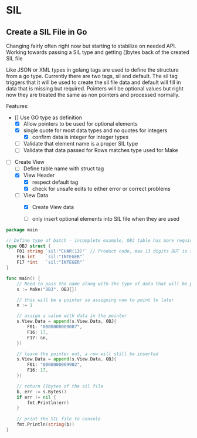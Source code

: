 # SIL

## Create a SIL File in Go

Changing fairly often right now but starting to stabilize on needed API. 
Working towards passing a SIL type and getting []bytes back of the created SIL file

Like JSON or XML types in golang tags are used to define the structure from a go type. Currently there are two tags, sil and default. The sil tag triggers that it will be used to create the sil file data and default will fill in data that is missing but required. Pointers will be optional values but right now they are treated the same as non pointers and processed normally. 

Features:
- [] Use GO type as definition
	- [x] Allow pointers to be used for optional elements
	- [x] single quote for most data types and no quotes for integers
		- [x] confirm data is integer for integer types
	- [ ] Validate that element name is a proper SIL type
	- [ ] Validate that data passed for Rows matches type used for Make
- [ ] Create View
	- [ ] Define table name with struct tag
	- [x] View Header
		- [x] respect default tag
		- [x] check for unsafe edits to either error or correct problems
	- [ ] View Data
		- [x] Create View data
		- [ ] only insert optional elements into SIL file when they are used


```Go
package main

// Define type of batch - incomplete example, OBJ table has more required fields
type OBJ struct {
	F01 string `sil:"CHAR(13)"` // Product code, max 13 digits BUT is stored as text in LOC
	F16 int    `sil:"INTEGER"`
	F17 *int   `sil:"INTEGER"`
}

func main() {
	// Need to pass the name along with the type of data that will be passed
	s := Make("OBJ", OBJ{})

	// this will be a pointer so assigning now to point to later
	n := 1

	// assign a value with data in the pointer
	s.View.Data = append(s.View.Data, OBJ{
		F01: "0000000009087",
		F16: 17,
		F17: &n,
	})

	// leave the pointer out, a row will still be inserted
	s.View.Data = append(s.View.Data, OBJ{
		F01: "0000000009902",
		F16: 17,
	})

	// return []bytes of the sil file
	b, err := s.Bytes()
	if err != nil {
		fmt.Println(err)
	}
	
	// print the SIL file to console
	fmt.Println(string(b))
}
```